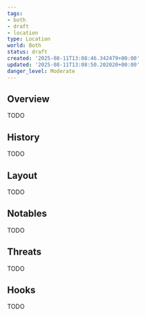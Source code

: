 ```yaml
---
tags:
- both
- draft
- location
type: Location
world: Both
status: draft
created: '2025-08-11T13:08:46.342479+00:00'
updated: '2025-08-11T13:08:50.202020+00:00'
danger_level: Moderate
---
```



## Overview

TODO
## History

TODO
## Layout

TODO
## Notables

TODO
## Threats

TODO
## Hooks

TODO
